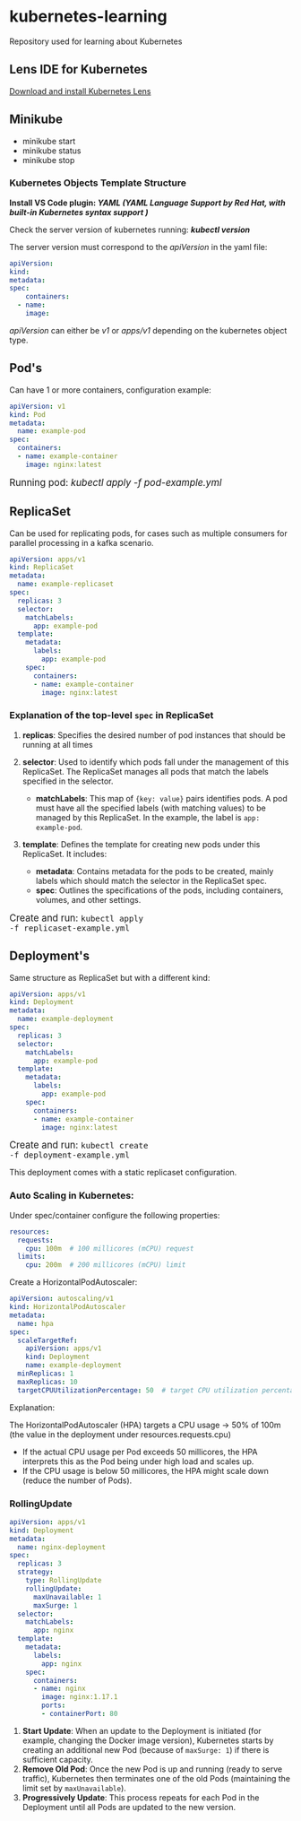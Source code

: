 # kubernetes-learning
Repository used for learning about Kubernetes

## Lens IDE for Kubernetes
[Download and install Kubernetes Lens](https://k8slens.dev/)

## Minikube
- minikube start
- minikube status
- minikube stop

### Kubernetes Objects Template Structure

**Install VS Code plugin: _YAML (YAML Language Support by Red Hat, with built-in Kubernetes syntax support
)_**

Check the server version of kubernetes running: **_kubectl version_** 

The server version must correspond to the _apiVersion_ in the yaml file:

```yaml
apiVersion:
kind: 
metadata:
spec:
    containers:
  - name: 
    image:
```
_apiVersion_ can either be _v1_ or _apps/v1_ depending on the kubernetes object type.

## Pod's

Can have 1 or more containers, configuration example:

```yaml
apiVersion: v1
kind: Pod
metadata:
  name: example-pod
spec:
  containers:
  - name: example-container
    image: nginx:latest
```

<span style="font-size: larger;">Running pod: <em>kubectl apply -f pod-example.yml</em></span>


## ReplicaSet

Can be used for replicating pods, for cases such as  multiple consumers for parallel processing in a kafka scenario.


```yaml
apiVersion: apps/v1
kind: ReplicaSet
metadata:
  name: example-replicaset
spec:
  replicas: 3
  selector:
    matchLabels:
      app: example-pod
  template:
    metadata:
      labels:
        app: example-pod
    spec:
      containers:
      - name: example-container
        image: nginx:latest
```
### Explanation of the top-level `spec` in ReplicaSet

1. **replicas**: Specifies the desired number of pod instances that should be running at all times

2. **selector**: Used to identify which pods fall under the management of this ReplicaSet. The ReplicaSet manages all pods that match the labels specified in the selector.

   - **matchLabels**: This map of `{key: value}` pairs identifies pods. A pod must have all the specified labels (with matching values) to be managed by this ReplicaSet. In the example, the label is `app: example-pod`.

3. **template**: Defines the template for creating new pods under this ReplicaSet. It includes:
   - **metadata**: Contains metadata for the pods to be created, mainly labels which should match the selector in the ReplicaSet spec.
   - **spec**: Outlines the specifications of the pods, including containers, volumes, and other settings.

<span style="font-size: larger;">Create and run: <code>kubectl apply -f replicaset-example.yml</code></span>

## Deployment's
Same structure as ReplicaSet but with a different kind:
```yaml
apiVersion: apps/v1
kind: Deployment
metadata:
  name: example-deployment
spec:
  replicas: 3
  selector:
    matchLabels:
      app: example-pod
  template:
    metadata:
      labels:
        app: example-pod
    spec:
      containers:
      - name: example-container
        image: nginx:latest
```
<span style="font-size: larger;">Create and run: <code>kubectl create -f deployment-example.yml</code></span>

This deployment comes with a static replicaset configuration. 

### Auto Scaling in Kubernetes:

Under spec/container configure the following properties:

```yaml
resources:
  requests:
    cpu: 100m  # 100 millicores (mCPU) request
  limits:
    cpu: 200m  # 200 millicores (mCPU) limit
```

Create a HorizontalPodAutoscaler:
```yaml
apiVersion: autoscaling/v1
kind: HorizontalPodAutoscaler
metadata:
  name: hpa
spec:
  scaleTargetRef:
    apiVersion: apps/v1
    kind: Deployment
    name: example-deployment
  minReplicas: 1
  maxReplicas: 10
  targetCPUUtilizationPercentage: 50  # target CPU utilization percentage
```

Explanation:

The HorizontalPodAutoscaler (HPA) targets a CPU usage -> 50% of 100m (the value in the deployment under resources.requests.cpu)
- If the actual CPU usage per Pod exceeds 50 millicores, the HPA interprets this as the Pod being under high load and scales up.  
- If the CPU usage is below 50 millicores, the HPA might scale down (reduce the number of Pods).

### RollingUpdate

```yaml
apiVersion: apps/v1
kind: Deployment
metadata:
  name: nginx-deployment
spec:
  replicas: 3
  strategy:
    type: RollingUpdate
    rollingUpdate:
      maxUnavailable: 1
      maxSurge: 1
  selector:
    matchLabels:
      app: nginx
  template:
    metadata:
      labels:
        app: nginx
    spec:
      containers:
      - name: nginx
        image: nginx:1.17.1
        ports:
        - containerPort: 80
```

1. **Start Update**: When an update to the Deployment is initiated (for example, changing the Docker image version), Kubernetes starts by creating an additional new Pod (because of `maxSurge: 1`) if there is sufficient capacity.
2. **Remove Old Pod**: Once the new Pod is up and running (ready to serve traffic), Kubernetes then terminates one of the old Pods (maintaining the limit set by `maxUnavailable`).
3. **Progressively Update**: This process repeats for each Pod in the Deployment until all Pods are updated to the new version.

